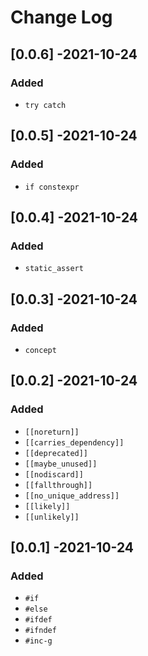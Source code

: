 # Change Log

## [0.0.6] -2021-10-24
### Added

+ `try catch`

## [0.0.5] -2021-10-24
### Added

+ `if constexpr`

## [0.0.4] -2021-10-24
### Added

+ `static_assert`

## [0.0.3] -2021-10-24
### Added

+ `concept`

## [0.0.2] -2021-10-24
### Added

+ `[[noreturn]]`
+ `[[carries_dependency]]`
+ `[[deprecated]]`
+ `[[maybe_unused]]`
+ `[[nodiscard]]`
+ `[[fallthrough]]`
+ `[[no_unique_address]]`
+ `[[likely]]`
+ `[[unlikely]]`

## [0.0.1] -2021-10-24
### Added

+ `#if`
+ `#else`
+ `#ifdef`
+ `#ifndef`
+ `#inc-g`
